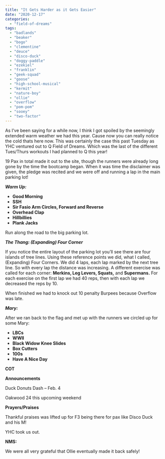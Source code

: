 ```yaml
---
title: "It Gets Harder as it Gets Easier"
date: "2020-12-17"
categories: 
  - "field-of-dreams"
tags: 
  - "badlands"
  - "beaker"
  - "bogo"
  - "clementine"
  - "deuce"
  - "disco-duck"
  - "doggy-paddle"
  - "ezekiel"
  - "franklin"
  - "geek-squad"
  - "goose"
  - "high-school-musical"
  - "kermit"
  - "nature-boy"
  - "ollie"
  - "overflow"
  - "pom-pom"
  - "sooey"
  - "two-factor"
---
```


As I’ve been saying for a while now, I think I got spoiled by the seemingly extended warm weather we had this year. Cause now you can really notice the cold thats here now. This was certainly the case this past Tuesday as YHC ventured out to Q Field of Dreams. Which was the last of the different Tues/Thurs workouts I had planned to Q this year!

19 Pax in total made it out to the site, though the runners were already long gone by the time the bootcamp began. When it was time the disclaimer was given, the pledge was recited and we were off and running a lap in the main parking lot!

_**Warm Up:**_

- **Good Morning**
- **SSH**
- **Sir Fasio Arm Circles, Forward and Reverse**
- **Overhead Clap**
- **Hillbillies**
- **Plank Jacks**

Run along the road to the big parking lot.

_**The Thang: (Expanding) Four Corner**_

If you notice the entire layout of the parking lot you’ll see there are four islands of tree lines. Using these reference points we did, what I called, (Expanding) Four Corners. We did 4 laps, each lap marked by the next tree line. So with every lap the distance was increasing. A different exercise was called for each corner: **Merkins, Leg Levers, Squats,** and **Supermans.** For each exercise on the first lap we had 40 reps, then with each lap we decreased the reps by 10.

When finished we had to knock out 10 penalty Burpees because Overflow was late.

_**Mary:**_

After we ran back to the flag and met up with the runners we circled up for some Mary:

- **LBCs**
- **WWII**
- **Black Widow Knee Slides**
- **Box Cutters**
- **100s**
- **Have A Nice Day**

**COT**

**Announcements**

Duck Donuts Dash – Feb. 4

Oakwood 24 this upcoming weekend

**Prayers/Praises**

Thankful praises was lifted up for F3 being there for pax like Disco Duck and his M!

YHC took us out.

**NMS:**

We were all very grateful that Ollie eventually made it back safely!
